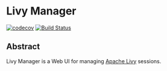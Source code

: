 # Livy Manager
[![codecov](https://codecov.io/gh/kjmrknsn/livy-manager/branch/master/graph/badge.svg)](https://codecov.io/gh/kjmrknsn/livy-manager)
[![Build Status](https://travis-ci.org/kjmrknsn/livy-manager.svg?branch=master)](https://travis-ci.org/kjmrknsn/livy-manager)

## Abstract
Livy Manager is a Web UI for managing [Apache Livy](https://livy.incubator.apache.org/) sessions.
